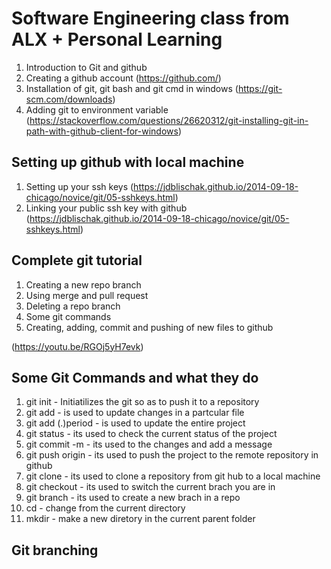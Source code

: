 # Software Engineering class from ALX + Personal Learning

1. Introduction to Git and github
2. Creating a github account
   (https://github.com/)
3. Installation of git, git bash and git cmd in windows
   (https://git-scm.com/downloads)
4. Adding git to environment variable
   (https://stackoverflow.com/questions/26620312/git-installing-git-in-path-with-github-client-for-windows)

## Setting up github with local machine

1. Setting up your ssh keys
   (https://jdblischak.github.io/2014-09-18-chicago/novice/git/05-sshkeys.html)
2. Linking your public ssh key with github
   (https://jdblischak.github.io/2014-09-18-chicago/novice/git/05-sshkeys.html)

## Complete git tutorial

1. Creating a new repo branch
2. Using merge and pull request
3. Deleting a repo branch
4. Some git commands
5. Creating, adding, commit and pushing of new files to github

(https://youtu.be/RGOj5yH7evk)

## Some Git Commands and what they do
1. git init - Initiatilizes the git so as to push it to a repository
2. git add <fileName> -  is used to update changes in a partcular file
3. git add (.)period - is used to update the entire project
4. git status - its used to check the current status of the project
5. git commit -m - its used to the changes and add a message 
6. git push origin <bracheName> -  its used to push the project to the remote repository in github
7. git clone - its used to clone a repository from git hub to a local machine
8. git checkout <branchName> - its used to switch the current brach you are in
9. git branch <brachName> -  its used to create a new brach in a repo
9. cd - change from the current directory
10. mkdir -  make a new diretory in the current parent folder  


## Git branching 
